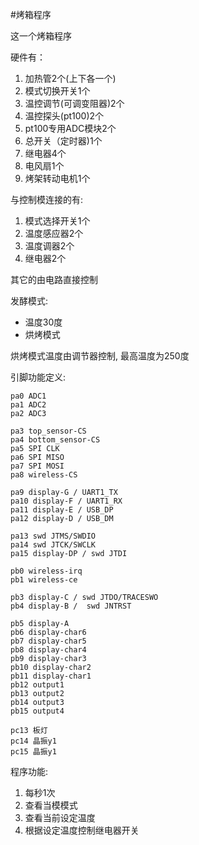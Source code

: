 #烤箱程序

这一个烤箱程序

硬件有：

1. 加热管2个(上下各一个)
2. 模式切换开关1个
3. 温控调节(可调变阻器)2个
4. 温控探头(pt100)2个
5. pt100专用ADC模块2个
6. 总开关（定时器)1个
7. 继电器4个
8. 电风扇1个
9. 烤架转动电机1个

与控制模连接的有:

1. 模式选择开关1个
2. 温度感应器2个
3. 温度调器2个
4. 继电器2个

其它的由电路直接控制

发酵模式:
* 温度30度
* 烘烤模式

烘烤模式温度由调节器控制, 最高温度为250度

引脚功能定义:
```
pa0 ADC1
pa1 ADC2
pa2 ADC3

pa3 top_sensor-CS
pa4 bottom_sensor-CS
pa5 SPI CLK
pa6 SPI MISO
pa7 SPI MOSI
pa8 wireless-CS

pa9 display-G / UART1_TX
pa10 display-F / UART1_RX
pa11 display-E / USB_DP
pa12 display-D / USB_DM

pa13 swd JTMS/SWDIO
pa14 swd JTCK/SWCLK
pa15 display-DP / swd JTDI

pb0 wireless-irq
pb1 wireless-ce

pb3 display-C / swd JTDO/TRACESWO
pb4 display-B /  swd JNTRST

pb5 display-A
pb6 display-char6
pb7 display-char5
pb8 display-char4
pb9 display-char3
pb10 display-char2
pb11 display-char1
pb12 output1
pb13 output2
pb14 output3
pb15 output4

pc13 板灯
pc14 晶振y1
pc15 晶振y1
```

程序功能:

1. 每秒1次
2. 查看当模模式
3. 查看当前设定温度
4. 根据设定温度控制继电器开关

